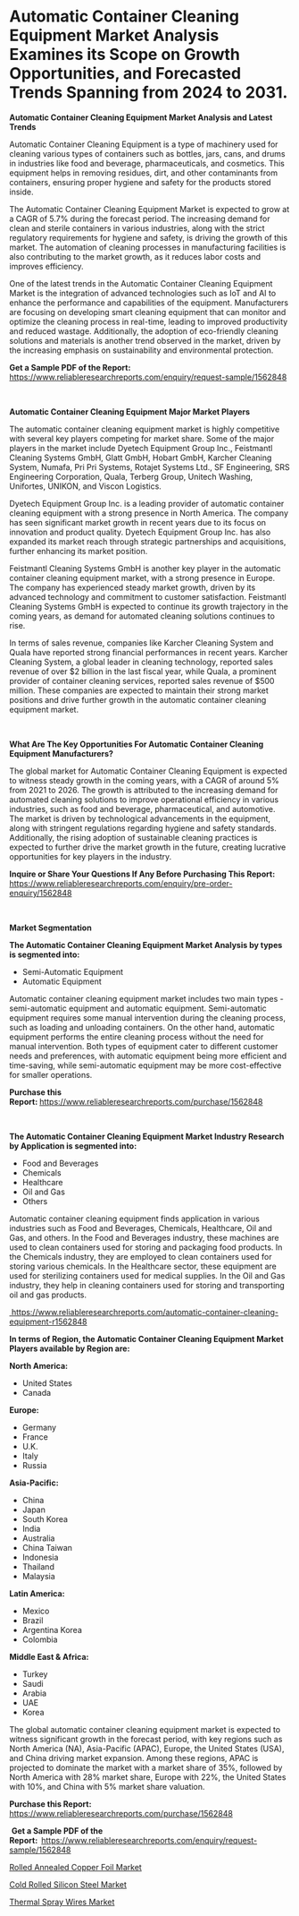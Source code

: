 <p><h1>Automatic Container Cleaning Equipment Market Analysis Examines its Scope on Growth Opportunities, and Forecasted Trends Spanning from 2024 to 2031.</h1></p><p><strong>Automatic Container Cleaning Equipment Market Analysis and Latest Trends</strong></p>
<p><p>Automatic Container Cleaning Equipment is a type of machinery used for cleaning various types of containers such as bottles, jars, cans, and drums in industries like food and beverage, pharmaceuticals, and cosmetics. This equipment helps in removing residues, dirt, and other contaminants from containers, ensuring proper hygiene and safety for the products stored inside.</p><p>The Automatic Container Cleaning Equipment Market is expected to grow at a CAGR of 5.7% during the forecast period. The increasing demand for clean and sterile containers in various industries, along with the strict regulatory requirements for hygiene and safety, is driving the growth of this market. The automation of cleaning processes in manufacturing facilities is also contributing to the market growth, as it reduces labor costs and improves efficiency.</p><p>One of the latest trends in the Automatic Container Cleaning Equipment Market is the integration of advanced technologies such as IoT and AI to enhance the performance and capabilities of the equipment. Manufacturers are focusing on developing smart cleaning equipment that can monitor and optimize the cleaning process in real-time, leading to improved productivity and reduced wastage. Additionally, the adoption of eco-friendly cleaning solutions and materials is another trend observed in the market, driven by the increasing emphasis on sustainability and environmental protection.</p></p>
<p><strong>Get a Sample PDF of the Report:&nbsp;</strong> <a href="https://www.reliableresearchreports.com/enquiry/request-sample/1562848">https://www.reliableresearchreports.com/enquiry/request-sample/1562848</a></p>
<p>&nbsp;</p>
<p><strong>Automatic Container Cleaning Equipment Major Market Players</strong></p>
<p><p>The automatic container cleaning equipment market is highly competitive with several key players competing for market share. Some of the major players in the market include Dyetech Equipment Group Inc., Feistmantl Cleaning Systems GmbH, Glatt GmbH, Hobart GmbH, Karcher Cleaning System, Numafa, Pri Pri Systems, Rotajet Systems Ltd., SF Engineering, SRS Engineering Corporation, Quala, Terberg Group, Unitech Washing, Unifortes, UNIKON, and Viscon Logistics.</p><p>Dyetech Equipment Group Inc. is a leading provider of automatic container cleaning equipment with a strong presence in North America. The company has seen significant market growth in recent years due to its focus on innovation and product quality. Dyetech Equipment Group Inc. has also expanded its market reach through strategic partnerships and acquisitions, further enhancing its market position.</p><p>Feistmantl Cleaning Systems GmbH is another key player in the automatic container cleaning equipment market, with a strong presence in Europe. The company has experienced steady market growth, driven by its advanced technology and commitment to customer satisfaction. Feistmantl Cleaning Systems GmbH is expected to continue its growth trajectory in the coming years, as demand for automated cleaning solutions continues to rise.</p><p>In terms of sales revenue, companies like Karcher Cleaning System and Quala have reported strong financial performances in recent years. Karcher Cleaning System, a global leader in cleaning technology, reported sales revenue of over $2 billion in the last fiscal year, while Quala, a prominent provider of container cleaning services, reported sales revenue of $500 million. These companies are expected to maintain their strong market positions and drive further growth in the automatic container cleaning equipment market.</p></p>
<p>&nbsp;</p>
<p><strong>What Are The Key Opportunities For Automatic Container Cleaning Equipment Manufacturers?</strong></p>
<p><p>The global market for Automatic Container Cleaning Equipment is expected to witness steady growth in the coming years, with a CAGR of around 5% from 2021 to 2026. The growth is attributed to the increasing demand for automated cleaning solutions to improve operational efficiency in various industries, such as food and beverage, pharmaceutical, and automotive. The market is driven by technological advancements in the equipment, along with stringent regulations regarding hygiene and safety standards. Additionally, the rising adoption of sustainable cleaning practices is expected to further drive the market growth in the future, creating lucrative opportunities for key players in the industry.</p></p>
<p><strong>Inquire or Share Your Questions If Any Before Purchasing This Report:</strong> <a href="https://www.reliableresearchreports.com/enquiry/pre-order-enquiry/1562848">https://www.reliableresearchreports.com/enquiry/pre-order-enquiry/1562848</a></p>
<p>&nbsp;</p>
<p><strong>Market Segmentation</strong></p>
<p><strong>The Automatic Container Cleaning Equipment Market Analysis by types is segmented into:</strong></p>
<p><ul><li>Semi-Automatic Equipment</li><li>Automatic Equipment</li></ul></p>
<p><p>Automatic container cleaning equipment market includes two main types - semi-automatic equipment and automatic equipment. Semi-automatic equipment requires some manual intervention during the cleaning process, such as loading and unloading containers. On the other hand, automatic equipment performs the entire cleaning process without the need for manual intervention. Both types of equipment cater to different customer needs and preferences, with automatic equipment being more efficient and time-saving, while semi-automatic equipment may be more cost-effective for smaller operations.</p></p>
<p><strong>Purchase this Report:&nbsp;</strong><a href="https://www.reliableresearchreports.com/purchase/1562848">https://www.reliableresearchreports.com/purchase/1562848</a></p>
<p>&nbsp;</p>
<p><strong>The Automatic Container Cleaning Equipment Market Industry Research by Application is segmented into:</strong></p>
<p><ul><li>Food and Beverages</li><li>Chemicals</li><li>Healthcare</li><li>Oil and Gas</li><li>Others</li></ul></p>
<p><p>Automatic container cleaning equipment finds application in various industries such as Food and Beverages, Chemicals, Healthcare, Oil and Gas, and others. In the Food and Beverages industry, these machines are used to clean containers used for storing and packaging food products. In the Chemicals industry, they are employed to clean containers used for storing various chemicals. In the Healthcare sector, these equipment are used for sterilizing containers used for medical supplies. In the Oil and Gas industry, they help in cleaning containers used for storing and transporting oil and gas products.</p></p>
<p><a href="https://www.reliableresearchreports.com/automatic-container-cleaning-equipment-r1562848">&nbsp;https://www.reliableresearchreports.com/automatic-container-cleaning-equipment-r1562848</a></p>
<p><strong>In terms of Region, the Automatic Container Cleaning Equipment Market Players available by Region are:</strong></p>
<p>
    <p> <strong> North America: </strong>
        <ul>
            <li>United States</li>
            <li>Canada</li>
        </ul>
        </p> 
    <p> <strong> Europe: </strong>
        <ul>
            <li>Germany</li>
            <li>France</li>
            <li>U.K.</li>
            <li>Italy</li>
            <li>Russia</li>
        </ul>
        </p> 
    <p> <strong> Asia-Pacific: </strong>
        <ul>
            <li>China</li>
            <li>Japan</li>
            <li>South Korea</li>
            <li>India</li>
            <li>Australia</li>
            <li>China Taiwan</li>
            <li>Indonesia</li>
            <li>Thailand</li>
            <li>Malaysia</li>
        </ul>
        </p> 
    <p> <strong> Latin America: </strong>
        <ul>
            <li>Mexico</li>
            <li>Brazil</li>
            <li>Argentina Korea</li>
            <li>Colombia</li>
        </ul>
        </p> 
    <p> <strong> Middle East & Africa: </strong>
        <ul>
            <li>Turkey</li>
            <li>Saudi</li>
            <li>Arabia</li>
            <li>UAE</li>
            <li>Korea</li>
        </ul>
    </p>
    </p>
<p><p>The global automatic container cleaning equipment market is expected to witness significant growth in the forecast period, with key regions such as North America (NA), Asia-Pacific (APAC), Europe, the United States (USA), and China driving market expansion. Among these regions, APAC is projected to dominate the market with a market share of 35%, followed by North America with 28% market share, Europe with 22%, the United States with 10%, and China with 5% market share valuation.</p></p>
<p><strong>Purchase this Report: </strong><a href="https://www.reliableresearchreports.com/purchase/1562848">https://www.reliableresearchreports.com/purchase/1562848</a></p>
<p>&nbsp;<strong>Get a Sample PDF of the Report:&nbsp;&nbsp;</strong><a href="https://www.reliableresearchreports.com/enquiry/request-sample/1562848">https://www.reliableresearchreports.com/enquiry/request-sample/1562848</a></p>
<p><strong></strong></p>
<p><p><a href="https://issuu.com/reportprime-2/docs/rolled-annealed-copper-foil-market-size-2030.pptx">Rolled Annealed Copper Foil Market</a></p><p><a href="https://issuu.com/reportprime-2/docs/cold-rolled-silicon-steel-market-size-2030.pptx">Cold Rolled Silicon Steel Market</a></p><p><a href="https://issuu.com/reportprime-2/docs/thermal-spray-wires-market-size-2030.pptx">Thermal Spray Wires Market</a></p></p>